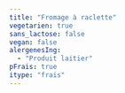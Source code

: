 ```yaml
---
title: "Fromage à raclette"
vegetarien: true
sans_lactose: false
vegan: false
alergenesIng:
  - "Produit laitier"
pFrais: true
itype: "frais"
---
```

